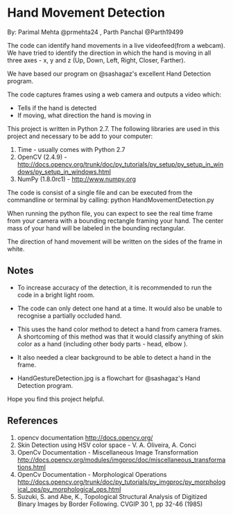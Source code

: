 Hand Movement Detection
============================================
By: Parimal Mehta @prmehta24 , Parth Panchal @Parth19499

The code can identify hand movements in a live videofeed(from a webcam). We have tried to identify the direction in which the hand is moving in all three axes - x, y and z (Up, Down, Left, Right, Closer, Farther).

We have based our program on @sashagaz's excellent Hand Detection program.

The code captures frames using a web camera and outputs a video which:

* Tells if the hand is detected
* If moving, what direction the hand is moving in



This project is written in Python 2.7. The following libraries are used in this project and necessary to be add to your computer:
1) Time - usually comes with Python 2.7
2) OpenCV (2.4.9) - http://docs.opencv.org/trunk/doc/py_tutorials/py_setup/py_setup_in_windows/py_setup_in_windows.html
3) NumPy (1.8.0rc1) - http://www.numpy.org

The code is consist of a single file and can be executed from the commandline or terminal by calling: python HandMovementDetection.py

When running the python file, you can expect to see the real time frame from your camera with a bounding rectangle framing your hand.  The center mass of your hand will be labeled in the bounding rectangular.

The direction of hand movement will be written on the sides of the frame in white.

## Notes

* To increase accuracy of the detection, it is recommended to run the code in a bright light room. 

* The code can only detect one hand at a time. It would also be unable to recognise a partially occluded hand.

* This uses the hand color method to detect a hand from camera frames. A shortcoming of this method was that it would classify anything of skin color as a hand (including other body parts - head, elbow ). 

* It also needed a clear background to be able to detect a hand in the frame.

* HandGestureDetection.jpg is a flowchart for @sashagaz's Hand Detection program.

Hope you find this project helpful.


## References

1. opencv documentation http://docs.opencv.org/
2. Skin Detection using HSV color space - V. A. Oliveira, A. Conci
3.  OpenCv Documentation - Miscellaneous Image Transformation http://docs.opencv.org/modules/imgproc/doc/miscellaneous_transformations.html
4. OpenCv Documentation - Morphological Operations http://docs.opencv.org/trunk/doc/py_tutorials/py_imgproc/py_morphological_ops/py_morphological_ops.html
5.  Suzuki, S. and Abe, K., Topological Structural Analysis of Digitized Binary Images by Border Following. CVGIP 30 1, pp 32-46 (1985)


 

